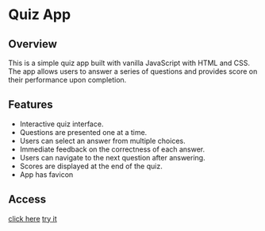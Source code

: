 # Quiz App

## Overview

This is a simple quiz app built with vanilla JavaScript with HTML and CSS. The app allows users to answer a series of questions and provides score on their performance upon completion.

## Features

- Interactive quiz interface.
- Questions are presented one at a time.
- Users can select an answer from multiple choices.
- Immediate feedback on the correctness of each answer.
- Users can navigate to the next question after answering.
- Scores are displayed at the end of the quiz.
- App has favicon

## Access
 [click here](www.google.com)
[try it](https://bitscurrent.github.io/quizApp/)

